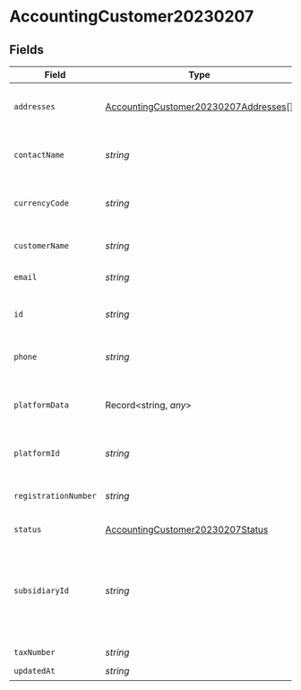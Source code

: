 # AccountingCustomer20230207


## Fields

| Field                                                                                                                                       | Type                                                                                                                                        | Required                                                                                                                                    | Description                                                                                                                                 |
| ------------------------------------------------------------------------------------------------------------------------------------------- | ------------------------------------------------------------------------------------------------------------------------------------------- | ------------------------------------------------------------------------------------------------------------------------------------------- | ------------------------------------------------------------------------------------------------------------------------------------------- |
| `addresses`                                                                                                                                 | [AccountingCustomer20230207Addresses](../../models/shared/accountingcustomer20230207addresses.md)[]                                         | :heavy_check_mark:                                                                                                                          | An array of addresses linked to the customer.                                                                                               |
| `contactName`                                                                                                                               | *string*                                                                                                                                    | :heavy_check_mark:                                                                                                                          | The name of the primary contact of the customer.                                                                                            |
| `currencyCode`                                                                                                                              | *string*                                                                                                                                    | :heavy_check_mark:                                                                                                                          | The [ISO 4217](https://www.iso.org/iso-4217-currency-codes.html) currency code of the customer.                                             |
| `customerName`                                                                                                                              | *string*                                                                                                                                    | :heavy_check_mark:                                                                                                                          | The business name of the customer.                                                                                                          |
| `email`                                                                                                                                     | *string*                                                                                                                                    | :heavy_check_mark:                                                                                                                          | The email of the customer.                                                                                                                  |
| `id`                                                                                                                                        | *string*                                                                                                                                    | :heavy_check_mark:                                                                                                                          | The Rutter generated unique ID of the customer.                                                                                             |
| `phone`                                                                                                                                     | *string*                                                                                                                                    | :heavy_check_mark:                                                                                                                          | The phone number of the customer.                                                                                                           |
| `platformData`                                                                                                                              | Record<string, *any*>                                                                                                                       | :heavy_minus_sign:                                                                                                                          | The raw platform data corresponding to the Rutter object.                                                                                   |
| `platformId`                                                                                                                                | *string*                                                                                                                                    | :heavy_check_mark:                                                                                                                          | The platform specific ID of the customer.                                                                                                   |
| `registrationNumber`                                                                                                                        | *string*                                                                                                                                    | :heavy_check_mark:                                                                                                                          | The registration number of the customer                                                                                                     |
| `status`                                                                                                                                    | [AccountingCustomer20230207Status](../../models/shared/accountingcustomer20230207status.md)                                                 | :heavy_check_mark:                                                                                                                          | N/A                                                                                                                                         |
| `subsidiaryId`                                                                                                                              | *string*                                                                                                                                    | :heavy_check_mark:                                                                                                                          | The Rutter ID of the [Subsidiary](/rest/version/subsidiaries) linked to the customer. This feature is currently only supported on NetSuite. |
| `taxNumber`                                                                                                                                 | *string*                                                                                                                                    | :heavy_check_mark:                                                                                                                          | N/A                                                                                                                                         |
| `updatedAt`                                                                                                                                 | *string*                                                                                                                                    | :heavy_check_mark:                                                                                                                          | N/A                                                                                                                                         |